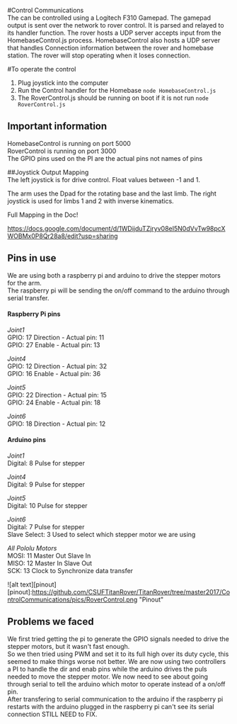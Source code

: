 #Control Communications  
The can be controlled using a Logitech F310 Gamepad. 
The gamepad output is sent over the network to rover control. It is parsed and relayed to its handler function.  The rover hosts a UDP server accepts input from the HomebaseControl.js process. HomebaseControl also hosts a UDP server that handles Connection information between the rover and homebase station.  The rover will stop operating when it loses connection.  

#To operate the control  
1. Plug joystick into the computer
2. Run the Control handler for the Homebase  ```node HomebaseControl.js```
3. The RoverControl.js should be running on boot if it is not run  ```node RoverControl.js```  

## Important information  
HomebaseControl is running on port 5000  
RoverControl    is running on port 3000  
The GPIO pins used on the PI are the actual pins not names of pins  


##Joystick Output Mapping  
The left joystick is for drive control. Float values between -1 and 1.

The arm uses the Dpad for the rotating base and the last limb. The right joystick is used for limbs 1 and 2 with inverse kinematics.

Full Mapping in the Doc!

https://docs.google.com/document/d/1WDijduTZjryv08eI5N0dVvTw98pcXWOBMx0P8Qr28a8/edit?usp=sharing 

## Pins in use  
We are using both a raspberry pi and arduino to drive the stepper motors for the arm.  
The raspberry pi will be sending the on/off command to the arduino through serial transfer.

#### Raspberry Pi pins  
*Joint1*  
GPIO: 17 Direction - Actual pin: 11  
GPIO: 27 Enable - Actual pin: 13  

*Joint4*  
GPIO: 12 Direction - Actual pin: 32  
GPIO: 16 Enable - Actual pin: 36  

*Joint5*  
GPIO: 22 Direction - Actual pin: 15  
GPIO: 24 Enable - Actual pin: 18  

*Joint6*  
GPIO: 18 Direction - Actual pin: 12  

#### Arduino pins  
*Joint1*  
Digital: 8 Pulse for stepper  

*Joint4*  
Digital: 9 Pulse for stepper  

*Joint5*  
Digital: 10 Pulse for stepper  

*Joint6*  
Digital: 7 Pulse for stepper  
Slave Select: 3 Used to select which stepper motor we are using  

*All Pololu Motors*  
MOSI: 11 Master Out Slave In  
MISO: 12 Master In Slave Out  
SCK: 13 Clock to Synchronize data transfer  

![alt text][pinout]  
[pinout]:https://github.com/CSUFTitanRover/TitanRover/tree/master2017/ControlCommunications/pics/RoverControl.png "Pinout"

## Problems we faced  
We first tried getting the pi to generate the GPIO signals needed to drive the stepper motors, but it wasn't fast enough.  
So we then tried using PWM and set it to its full high over its duty cycle, this seemed to make things worse not better.
We are now using two controllers a PI to handle the dir and enab pins while the arduino drives the puls needed to move the stepper motor.
We now need to see about going through serial to tell the arduino which motor to operate instead of a on/off pin.  
After transfering to serial communication to the arduino if the raspberry pi restarts with the arduino plugged in the raspberry pi can't see its serial connection STILL NEED to FIX.
